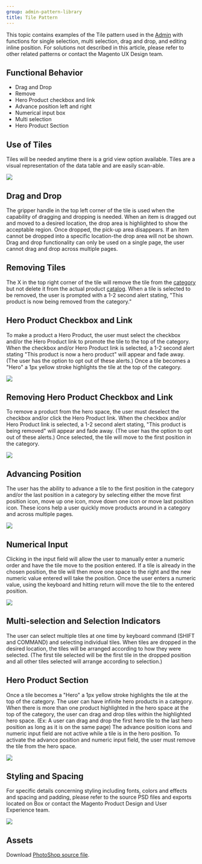 ```yaml
---
group: admin-pattern-library
title: Tile Pattern
---
```

This topic contains examples of the Tile pattern used in the [Admin](https://glossary.magento.com/Admin) with functions for single selection, multi selection, drag and drop, and editing inline position. For solutions not described in this article, please refer to other related patterns or contact the Magento UX Design team.

## Functional Behavior

* Drag and Drop
* Remove
* Hero Product checkbox and link
* Advance position left and right
* Numerical input box
* Multi selection
* Hero Product Section

## Use of Tiles

Tiles will be needed anytime there is a grid view option available. Tiles are a visual representation of the data table and are easily scan-able.

![](img/Tile00.jpg)

## Drag and Drop

The gripper handle in the top left corner of the tile is used when the capability of dragging and dropping is needed. When an item is dragged out and moved to a desired location, the drop area is highlighted to show the acceptable region. Once dropped, the pick-up area disappears. If an item cannot be dropped into a specific location-the drop area will not be shown. Drag and drop functionality can only be used on a single page, the user cannot drag and drop across multiple pages.

## Removing Tiles

The X in the top right corner of the tile will remove the tile from the [category](https://glossary.magento.com/category) but not delete it from the actual product [catalog](https://glossary.magento.com/catalog). When a tile is selected to be removed, the user is prompted with a 1-2 second alert stating, "This product is now being removed from the category."

## Hero Product Checkbox and Link

To make a product a Hero Product, the user must select the checkbox and/or the Hero Product link to promote the tile to the top of the category. When the checkbox and/or Hero Product link is selected, a 1-2 second alert stating "This product is now a hero product" will appear and fade away. (The user has the option to opt out of these alerts.) Once a tile becomes a "Hero" a 1px yellow stroke highlights the tile at the top of the category.

![](img/Tile02.jpg)

## Removing Hero Product Checkbox and Link

To remove a product from the hero space, the user must deselect the checkbox and/or click the Hero Product link. When the checkbox and/or Hero Product link is selected, a 1-2 second alert stating, "This product is being removed" will appear and fade away. (The user has the option to opt out of these alerts.) Once selected, the tile will move to the first position in the category.

![](img/Tile03.jpg)

## Advancing Position

The user has the ability to advance a tile to the first position in the category and/or the last position in a category by selecting either the move first position icon, move up one icon, move down one icon or move last position icon. These icons help a user quickly move products around in a category and across multiple pages.

![](img/Tile04.jpg)

## Numerical Input

Clicking in the input field will allow the user to manually enter a numeric order and have the tile move to the position entered. If a tile is already in the chosen position, the tile will then move one space to the right and the new numeric value entered will take the position. Once the user enters a numeric value, using the keyboard and hitting return will move the tile to the entered position.

![](img/Tile05.jpg)

## Multi-selection and Selection Indicators

The user can select multiple tiles at one time by keyboard command (SHIFT and COMMAND) and selecting individual tiles. When tiles are dropped in the desired location, the tiles will be arranged according to how they were selected. (The first tile selected will be the first tile in the dropped position and all other tiles selected will arrange according to selection.)

## Hero Product Section

Once a tile becomes a "Hero" a 1px yellow stroke highlights the tile at the top of the category. The user can have infinite hero products in a category. When there is more than one product highlighted in the hero space at the top of the category, the user can drag and drop tiles within the highlighted hero space. (Ex: A user can drag and drop the first hero tile to the last hero position as long as it is on the same page) The advance position icons and numeric input field are not active while a tile is in the hero position. To activate the advance position and numeric input field, the user must remove the tile from the hero space.

![](img/Tile06.jpg)

## Styling and Spacing

For specific details concerning styling including fonts, colors and effects and spacing and padding, please refer to the source PSD files and exports located on Box or contact the Magento Product Design and User Experience team.

![](img/Tile07.jpg)

## Assets

Download [PhotoShop source file](src/tile-pattern-styles.psd).

